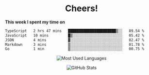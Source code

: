 <h1 align="center">Cheers!</h1>

**This week I spent my time on**
<!--START_SECTION:waka-->

```txt
TypeScript   2 hrs 47 mins   ██████████████████████▒░░   89.54 %
JavaScript   10 mins         █▒░░░░░░░░░░░░░░░░░░░░░░░   05.42 %
JSON         4 mins          ▓░░░░░░░░░░░░░░░░░░░░░░░░   02.47 %
Markdown     3 mins          ▒░░░░░░░░░░░░░░░░░░░░░░░░   01.78 %
Go           1 min           ▒░░░░░░░░░░░░░░░░░░░░░░░░   00.75 %
```

<!--END_SECTION:waka-->

<p align="center"><img src="https://github-readme-stats.vercel.app/api/top-langs/?username=thnkrn&layout=compact&hide=html&theme=tokyonight" alt="Most Used Languages" /></p>

<p align="center"><img src="https://github-readme-stats.vercel.app/api?username=thnkrn&show_icons=true&count_private=true&theme=tokyonight" alt="GitHub Stats" /></p>

<!-- <p align="center"><a href="https://wakatime.com"><img src="https://wakatime.com/share/@thnkrn/40092326-d1bd-471b-89da-9a7c63939402.png" /></p>
 -->
